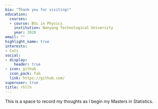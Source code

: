 ```yaml
---
bio: "Thank you for visiting!"
education:
  courses:
  - course: BSc in Physics
    institution: Nanyang Technological University
    year: 2020
email: ""
highlight_name: true
interests:
- Cats
social:
- display:
    header: true
- icon: github
  icon_pack: fab
  link: https://github.com/
superuser: true
title: rhllh
---
```


This is a space to record my thoughts as I begin my Masters in Statistics.
